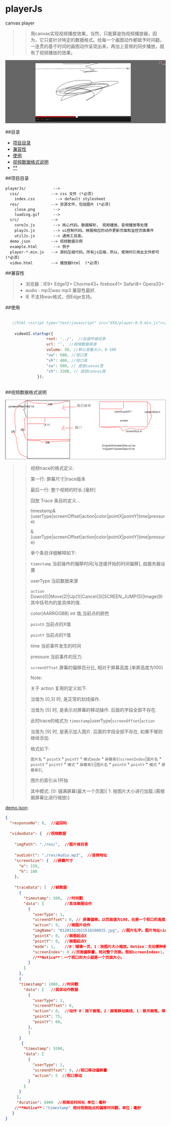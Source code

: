 # playerJs
canvas player

>> 用canvas实现视频播放效果。当然，只能算是伪视频播放器，因为，它只是针对特定的数据格式。给每一个画图动作都赋予时间戳，一连贯的基于时间的画图动作呈现出来，再加上音频的同步播放，就有了视频播放的效果。

![code Coverage](https://github.com/BPing/playerJs/blob/dev/res/%E6%95%88%E6%9E%9C%E5%9B%BE.png?raw=true)

##<a name="index"/>目录
* [项目目录](#project_dir)
* [兼容性](#project_compatibility)
* [使用](#video_use)
* [视频数据格式说明](#video_format)
* [**](#**)


##<a name="project_dir"/>项目目录

    playerJs/            --> 
      css/              --> css 文件 (*必须)
        index.css         --> default stylesheet
      res/              --> 资源文件，包括图片 (*必须)
        close.png        --> 
        loading.gif      --> 
      src/              --> 
        coreJs.js        --> 核心代码。数据解析， 视频播放，音频播放等处理
        playJs.js        --> ui控制代码。根据相应的动作更新页面和监控页面事件
        utilJs.js        --> 通用工具类。
      demo.json         --> 视频数据示例
      example.html       --> 例子
      player-*.min.js   --> 源码压缩代码。所有js压缩，所以，使用时引用此文件即可 (*必须)
      video.html        --> 播放器html  (*必须)


##<a name="project_compatibility"/>兼容性

> * 浏览器：IE9+  Edge12+  Chorme43+  firebox41+  Safari8+  Opera33+ <br>
> * audio : mp3|wav  mp3 兼容性最好.<br>
> * IE 不支持wav格式，但Edge支持。


##<a name="video_use"/>使用

```javascript
   
   //html <script type="text/javascript" src="XXX/player-0.9.min.js"></script>

    videoUI.startup({
                  root: '../',  //此插件根目录
                  url: '',  //视频数据来源
                  volume: 50, //默认音量大小。0-100
                  "vw": 600, //视口宽
                  "vh": 400, //视口高
                  "cw": 600, // 底层canvas宽
                  "ch": 3200, // 底层canvas高
              });
  
```

##<a name="video_format"/>视频数据格式说明

![code Coverage](https://github.com/BPing/playerJs/blob/dev/res/size.png?raw=true)

>>    视频trace的格式定义:
>>
>>    第一行: 屏幕尺寸|trace版本
>>    
>>    最后一行: 整个视频的时长.[毫秒]
>>    
>>    回放 Trace 条目的定义...
>>    
>>   timestamp&(userType|screenOffset|action|color|pointX|pointY|time|pressure)
>>    
>>    &(userType|screenOffset|action|color|pointX|pointY|time|pressure)
>>
>>单个条目详细解释如下:
>>    
>>    `timestamp` 当前操作的偏移时间[与连接开始的时间偏移], 由服务器设置
>>    
>>    userType 当前数据来源
>>    
>>    `action` Down(0)|Move(2)|Up(1)|Cancel(3)|SCREEN_JUMP(5)|Image(9) 其中括号内的是具体的值.
>>
>>    color(AARRGGBB) int 值,当前点的颜色
>>    
>>    `pointX` 当前点的X值
>>    
>>    `pointY` 当前点的Y值
>>    
>>    time 当前事件发生的时间
>>    
>>    pressure 当前事件的压力.
>>
>>    `screenOffset` 屏幕的偏移百分比, 相对于屏幕高度.[单屏高度为100]
>>    
>>    Note:
>>    
>>    关于 action 复用的定义如下.
>>
>>    当值为 [0,3] 时, 是正常的划线操作.
>>
>>    当值为 [5] 时, 是表示对屏幕的移动操作. 后面的字段全部不存在.
>>
>>    此时trace的格式为 `timestamp`|userType|`screenOffset`|`action`
>>    
>>    当值为 [9] 时, 是表示加入图片. 后面的字段全部不存在, 如果不够则继续添加.
>>
>>    格式如下: 
>>    
>>    `图片名` * `pointX` * `pointY` * `模式mode` *  `屏幕索引screenIndex`|`图片名` * `pointX`  * `pointY` * `模式` * `屏幕索引`|`图片名` * `pointX` * `pointY` * `模式` * `屏幕索引`,
>>    
>>    图片的索引从1开始
>>    
>>    其中模式: [0: 铺满屏幕(最大一个页面)| 1: 按图片大小进行加载.(需根据屏幕比进行缩放)]

[demo.json](https://github.com/BPing/playerJs/blob/dev/demo.json):
```json
{
  "responseNo": 0,  //返回码
  
  "videoData": {  //视频数据
  
    "imgPath": "./res/",  //图片根目录
    
    "audioUrl": "./res/Audio.mp3",  //音频地址
    "screenSize": {  //屏幕尺寸
      "w": 150,
      "h": 100
    },

    "traceData": [  //帧数据
      {
        "timestamp": 500,  //时间戳
        "data": [         //具体画图动作
          {
            "userType": 1,
            "screenOffset": 0, // 屏幕偏移。以页面值为100，也是一个视口的高度。 具体偏移量= (screenOffset/100)*view.heigth
            "action": 9,   //画图片动作
            "imgName": "01201512021516100015.jpg", //图片名字。图片地址=imgPath+imgName
            "pointX": 0,  //画图起点X
            "pointY": 0,  //画图起点Y
            "mode": 1,    //0：铺满一页，1：按图片大小缩放。Notice：无论哪种模式，图片至多显示在一个页面上
            "screenIndex": 0 //页面偏移量，相对整个页面。假如screenIndex=1，则表示此图画在第二个页面，以此类推。
            //**Notice**：一个视口的大小就是一个页面大小。
          }
        ]
      },
      {
      "timestamp": 1000, //时间戳
        "data": [   //具体动作数据
          {
            "userType": 1,
            "screenOffset": 0,
            "action": 0,  //动作 0：按下画笔，2：画笔移动画线，1：移开画笔，停止画线
            "pointX": 75,
            "pointY": 60,
          },
          ]
      }
       {
        "timestamp": 5500,
        "data": [
          {
            "userType": 1,
            "screenOffset": 0, //视口移动偏移量
            "action": 5  //视口移动
          }
        ]
      }
     ],
     "duration": 6000  //视频总时间长 单位：毫秒
    //**Notice**："timestamp" 相对视频始点的偏移时间戳，单位：毫秒
   }
}
```

